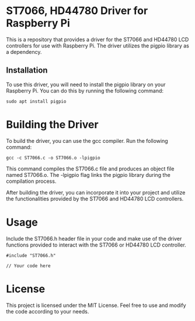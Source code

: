# ST7066, HD44780 Driver for Raspberry Pi

This is a repository that provides a driver for the ST7066 and HD44780 LCD controllers for use with Raspberry Pi. The driver utilizes the pigpio library as a dependency.

## Installation

To use this driver, you will need to install the pigpio library on your Raspberry Pi. You can do this by running the following command:

```shell
sudo apt install pigpio
```
# Building the Driver

To build the driver, you can use the gcc compiler. Run the following command:

```shell
gcc -c ST7066.c -o ST7066.o -lpigpio
```

This command compiles the ST7066.c file and produces an object file named ST7066.o. The -lpigpio flag links the pigpio library during the compilation process.

After building the driver, you can incorporate it into your project and utilize the functionalities provided by the ST7066 and HD44780 LCD controllers.

# Usage
Include the ST7066.h header file in your code and make use of the driver functions provided to interact with the ST7066 or HD44780 LCD controller.

```shell
#include "ST7066.h"

// Your code here
```

# License
This project is licensed under the MIT License. Feel free to use and modify the code according to your needs.

